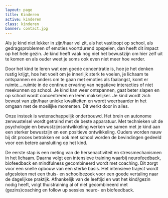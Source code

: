 ```yaml
---
layout: page
title: Kinderen
active: kinderen
class: kinderen
banner: contact.jpg
---
```

Als je kind niet lekker in zijn/haar vel zit, als het vastloopt op school, als gedragsproblemen of emoties voortdurend opspelen, dan heeft dit  impact op het hele gezin. Je kind heeft vaak nog niet het bewustzijn om hier zelf uit te komen en als ouder weet je soms ook even niet meer hoe verder.

Door het kind te leren wat een goede concentratie is, hoe je het denken rustig krijgt, hoe het voelt om je innerlijk sterk te voelen, je lichaam te ontspannen en anders om te gaan met emoties als faalangst, komt er ruimte….ruimte in de continue ervaring van negatieve interacties of niet meekunnen op school. Je kind kan weer ontspannen, gaat beter slapen en op school wordt concentreren en leren makkelijker. Je kind wordt zich bewust van zijn/haar unieke kwaliteiten en wordt weerbaarder in het omgaan met de moeilijke momenten. Dit werkt door in alles.

Onze insteek is wetenschappelijk onderbouwd. Het brein en autonome zenwustelsel wordt getraind met de beste apparatuur.  Met technieken uit de psychologie en bewustzijnsontwikkeling werken we samen met je kind aan een sterker bewustzijn en een positieve ontwikkeling. Ouders worden nauw bij dit proces betrokken en ook met school worden de bevindingen gedeeld voor een betere aansluiting op het kind.

De eerste stap is een meting van de hersenactiviteit en stressmechanismen in het lichaam. Daarna volgt een intensieve training waarbij neurofeedback, biofeedback en mindfulness gecombineerd wordt met coaching. Dit zorgt voor een snelle opbouw van een sterke basis. Het intensieve traject wordt afgesloten met een thuis- en schoolbezoek voor een goede vertaling naar de dagelijkse praktijk. Afhankelijk van de leeftijd en wat het kind/gezin nodig heeft, volgt thuistraining al of niet gecombineerd met (gezins)coaching en follow up sessies neuro- en biofeedback.